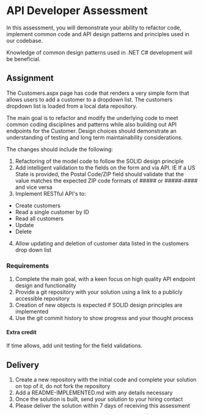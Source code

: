 # API Developer Assessment

In this assessment, you will demonstrate your ability to refactor code, implement common code and API design patterns and principles used in our codebase.

Knowledge of common design patterns used in .NET C# development will be beneficial.
## Assignment

The Customers.aspx page has code that renders a very simple form that allows users to add a customer to a dropdown list. The customers
dropdown list is loaded from a local data repository.

The main goal is to refactor and modify the underlying code to meet common coding disciplines and patterns while also building out API endpoints for the Customer. 
Design choices should demonstrate an understanding of testing and long term maintainability considerations.

The changes should include the following:

1. Refactoring of the model code to follow the SOLID design principle
2. Add intelligent validation to the fields on the form and via API. IE If a US State is provided, the Postal Code/ZIP field should validate that the 
value matches the expected ZIP code formats of ##### or #####-#### and vice versa
3. Implement RESTful API's to:
  - Create customers
  - Read a single customer by ID
  - Read all customers
  - Update
  - Delete
4. Allow updating and deletion of customer data listed in the customers drop down list


### Requirements

1. Complete the main goal, with a keen focus on high quality API endpoint design and functionality
2. Provide a git repository with your solution using a link to a publicly accessible repository
3. Creation of new objects is expected if SOLID design principles are implemented
4. Use the git commit history to show progress and your thought process

#### Extra credit

If time allows, add unit testing for the field validations.

## Delivery

1. Create a new repository with the initial code and complete your solution on top of it, do not fork the repository
2. Add a README-IMPLEMENTED.md with any details necessary
3. Once the solution is built, send your solution to your hiring contact
4. Please deliver the solution within 7 days of receiving this assessment